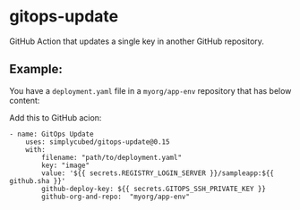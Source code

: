 # gitops-update

GitHub Action that updates a single key in another GitHub repository.

## Example:

You have a `deployment.yaml` file in a `myorg/app-env` repository that has below content:

Add this to GitHub acion:

```text
- name: GitOps Update
	uses: simplycubed/gitops-update@0.15
	with:
		filename: "path/to/deployment.yaml"
		key: "image"
		value: '${{ secrets.REGISTRY_LOGIN_SERVER }}/sampleapp:${{ github.sha }}'
		github-deploy-key: ${{ secrets.GITOPS_SSH_PRIVATE_KEY }}
		github-org-and-repo:  "myorg/app-env"
```

